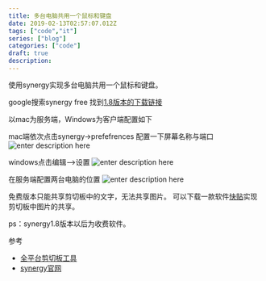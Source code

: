 ```yaml
---
title: 多台电脑共用一个鼠标和键盘
date: 2019-02-13T02:57:07.012Z
tags: ["code","it"]
series: ["blog"]
categories: ["code"]
draft: true
description:
---
```



使用synergy实现多台电脑共用一个鼠标和键盘。

google搜索synergy free 找到[1.8版本的下载链接](https://sourceforge.net/projects/synergy-stable-builds/)

以mac为服务端，Windows为客户端配置如下

mac端依次点击synergy->prefefrences
配置一下屏幕名称与端口
![enter description here](https://i.loli.net/2019/02/13/5c638bdf9dc2b.jpg)

windows点击编辑-->设置
![enter description here](https://i.loli.net/2019/02/13/5c639a0b7a69c.jpg)

在服务端配置两台电脑的位置
![enter description here](https://i.loli.net/2019/02/13/5c639a5ce5b7a.jpg)

免费版本只能共享剪切板中的文字，无法共享图片。
可以下载一款软件[快贴](http://clipber.com/clipber/?rnd=4.847290848570216&source=www#download_app)实现剪切板中图片的共享。

ps：synergy1.8版本以后为收费软件。

参考  
- [全平台剪切板工具](https://sspai.com/post/43775)
- [synergy官网](https://symless.com/synergy)
